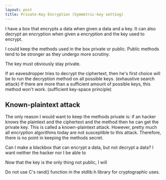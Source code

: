 ```yaml
---
layout: post
title: Private-Key Encryption (Symmetric-key setting)
---
```

I have a box that encrypts a data when given a data and a key. It can also decrypt an encryption when given a encryption and the key used to encrypt.

I could keep the methods used in the box private or public. Public methods tend to be stronger as they undergo more scrutiny.

The key must obviously stay private.

If an eavesdropper tries to decrypt the ciphertext, then he's first choice will be to  run the decryption method on all possible keys. (exhaustive search attack) If there are more than a sufficient amount of possible keys, this method won't work. (sufficient key-space principle)

## Known-plaintext attack
The only reason I would want to keep the methods private is: if an hacker knows the plaintext and the ciphertext and the method then he can get the private key. This is called a known-plaintext attack. However, pretty much all encryption algorithms today are not susceptible to this attack. Therefore, there is no point in keeping the methods secret.

Can I make a blackbox that can encrypt a data, but not decrypt a data? I want neither the hacker nor I be able to 

Now that the key is the only thing not public, I will

Do not use C's rand() function in the stdlib.h library for cryptographic uses.
<!--stackedit_data:
eyJoaXN0b3J5IjpbLTE3NjM0MDgwMzYsLTEwNzcwMTA1MjksLT
E4NzI5NDI5NjEsLTE2MTc3ODg0OTAsLTEwMDc2MTI4MTMsMTc2
NzkxMDExNSwxMzM0NDc2MjIxLC0yMDEzNjAzODkyLDUzNjk5OD
M4NF19
-->